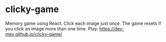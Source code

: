 # clicky-game
Memory game using React. Click each image just once. The game resets if you click an image more than one time. Play: https://dev-mev.github.io/clicky-game/

